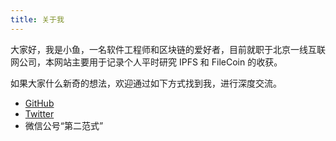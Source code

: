 ```yaml
---
title: 关于我
---
```



大家好，我是小鱼，一名软件工程师和区块链的爱好者，目前就职于北京一线互联网公司，本网站主要用于记录个人平时研究 IPFS 和 FileCoin 的收获。

如果大家什么新奇的想法，欢迎通过如下方式找到我，进行深度交流。

- [GitHub](https://github.com/songjiayang) 
- [Twitter](https://twitter.com/small_fish__) 
- 微信公号“第二范式”
